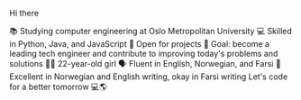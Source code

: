 Hi there 


📚 Studying computer engineering at Oslo Metropolitan University
💻 Skilled in Python, Java, and JavaScript
🚧 Open for projects
🚀 Goal: become a leading tech engineer and contribute to improving today's problems and solutions
👩‍💼 22-year-old girl
🗣️ Fluent in English, Norwegian, and Farsi
📝 Excellent in Norwegian and English writing, okay in Farsi writing
Let's code for a better tomorrow 💻🌎


